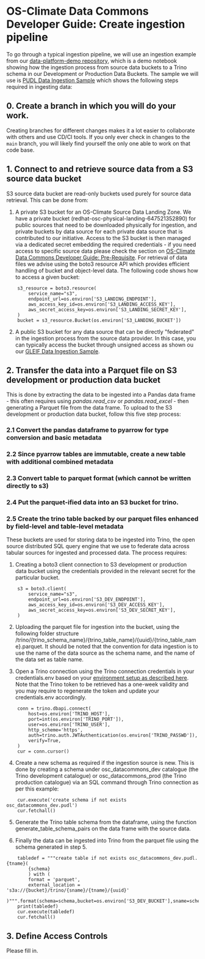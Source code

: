 # OS-Climate Data Commons Developer Guide: Create ingestion pipeline

To go through a typical ingestion pipeline, we will use an ingestion example from our [data-platform-demo repository](https://github.com/os-climate/data-platform-demo), which is a demo notebook showing how the ingestion process from source data buckets to a Trino schema in our Development or Production Data Buckets. The sample we will use is [PUDL Data Ingestion Sample](https://github.com/os-climate/data-platform-demo/blob/master/notebooks/pudl_ingestion_sample.ipynb) which shows the following steps required in ingesting data:

## 0. Create a branch in which you will do your work.

Creating branches for different changes makes it a lot easier to collaborate with others and use CD/CI tools.  If you only ever check in changes to the `main` branch, you will likely find yourself the only one able to work on that code base.

## 1. Connect to and retrieve source data from a S3 source data bucket

S3 source data bucket are read-only buckets used purely for source data retrieval. This can be done from:

1. A private S3 bucket for an OS-Climate Source Data Landing Zone. We have a private bucket (redhat-osc-physical-landing-647521352890) for public sources that need to be downloaded physically for ingestion, and private buckets by data source for each private data source that is contributed to our initiative. Access to the S3 bucket is then managed via a dedicated secret embedding the required credentials - if you need access to specific source data please check the section on [OS-Climate Data Commons Developer Guide: Pre-Requisite](./pre-requisite.md). For retrieval of data files we advise using the boto3 resource API which provides efficient handling of bucket and object-level data. The following code shows how to access a given bucket:
```
    s3_resource = boto3.resource(
        service_name="s3",
        endpoint_url=os.environ['S3_LANDING_ENDPOINT'],
        aws_access_key_id=os.environ['S3_LANDING_ACCESS_KEY'],
        aws_secret_access_key=os.environ['S3_LANDING_SECRET_KEY'],
    )
    bucket = s3_resource.Bucket(os.environ['S3_LANDING_BUCKET'])
```
2. A public S3 bucket for any data source that can be directly "federated" in the ingestion process from the source data provider. In this case, you can typically access the bucket through unsigned access as shown ou our [GLEIF Data Ingestion Sample](https://github.com/os-climate/data-platform-demo/blob/master/notebooks/gleif_ingestion_sample.ipynb).

## 2. Transfer the data into a Parquet file on S3 development or production data bucket

This is done by extracting the data to be ingested into a Pandas data frame - this often requires using *pandas.read_csv* or *pandas.read_excel* - then generating a Parquet file from the data frame. To upload to the S3 development or production data bucket, follow this five step process:

### 2.1 Convert the pandas dataframe to pyarrow for type conversion and basic metadata
### 2.2 Since pyarrow tables are immutable, create a new table with additional combined metadata
### 2.3 Convert table to parquet format (which cannot be written directly to s3)
### 2.4 Put the parquet-ified data into an S3 bucket for trino.
### 2.5 Create the trino table backed by our parquet files enhanced by field-level and table-level metadata

These buckets are used for storing data to be ingested into Trino, the open source distributed SQL query engine that we use to federate data across tabular sources for ingested and processed data. The process requires:

1. Creating a boto3 client connection to S3 development or production data bucket using the credentials provided in the relevant secret for the particular bucket.
```
    s3 = boto3.client(
        service_name="s3",
        endpoint_url=os.environ['S3_DEV_ENDPOINT'],
        aws_access_key_id=os.environ['S3_DEV_ACCESS_KEY'],
        aws_secret_access_key=os.environ['S3_DEV_SECRET_KEY'],
    )
```
2. Uploading the parquet file for ingestion into the bucket, using the following folder structure /trino/{trino_schema_name}/{trino_table_name}/{uuid}/{trino_table_name}.parquet. It should be noted that the convention for data ingestion is to use the name of the data source as the schema name, and the name of the data set as table name.

3. Open a Trino connection using the Trino connection credentials in your credentials.env based on your [environment setup as described here](./setup-initial-environment.md). Note that the Trino token to be retrieved has a one-week validity and you may require to regenerate the token and update your credentials.env accordingly.
```
    conn = trino.dbapi.connect(
        host=os.environ['TRINO_HOST'],
        port=int(os.environ['TRINO_PORT']),
        user=os.environ['TRINO_USER'],
        http_scheme='https',
        auth=trino.auth.JWTAuthentication(os.environ['TRINO_PASSWD']),
        verify=True,
    )
    cur = conn.cursor()
```
4. Create a new schema as required if the ingestion source is new. This is done by creating a schema under osc_datacommons_dev catalogue (the Trino development catalogue) or osc_datacommons_prod (the Trino production catalogue) via an SQL command through Trino connection as per this example:
```
    cur.execute('create schema if not exists osc_datacommons_dev.pudl')
    cur.fetchall()
```
5. Generate the Trino table schema from the dataframe, using the function generate_table_schema_pairs on the data frame with the source data.

6. Finally the data can be ingested into Trino from the parquet file using the schema generated in step 5.
```
    tabledef = """create table if not exists osc_datacommons_dev.pudl.{tname}(
        {schema}
        ) with (
        format = 'parquet',
        external_location = 's3a://{bucket}/trino/{sname}/{tname}/{uuid}'
    )""".format(schema=schema,bucket=os.environ['S3_DEV_BUCKET'],sname=schemaname,tname=tablename,uuid=ingest_uuid)
    print(tabledef)
    cur.execute(tabledef)
    cur.fetchall()
````

## 3.  Define Access Controls

Please fill in.
